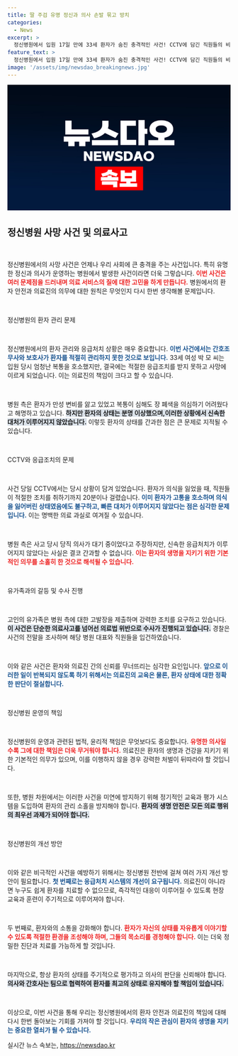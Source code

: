 ```yaml
---
title: 딸 주검 유명 정신과 의사 손발 묶고 방치
categories:
  - News
excerpt: >
  정신병원에서 입원 17일 만에 33세 환자가 숨진 충격적인 사건! CCTV에 담긴 직원들의 비상상황 무시와 유가족의 절규, 경찰 수사 심화. 이 사건의 전말을 파헤쳐봅니다. 클릭해 알아보세요!
feature_text: >
  정신병원에서 입원 17일 만에 33세 환자가 숨진 충격적인 사건! CCTV에 담긴 직원들의 비상상황 무시와 유가족의 절규, 경찰 수사 심화. 이 사건의 전말을 파헤쳐봅니다. 클릭해 알아보세요!
image: '/assets/img/newsdao_breakingnews.jpg'
---
```


<p><img src="/assets/img/newsdao_breakingnews.jpg" alt="ranknews 속보" /></p>

<h2 data-ke-size="size26">정신병원 사망 사건 및 의료사고</h2>

<p data-ke-size="size16">&nbsp;</p>

<p>정신병원에서의 사망 사건은 언제나 우리 사회에 큰 충격을 주는 사건입니다. 특히 유명한 정신과 의사가 운영하는 병원에서 발생한 사건이라면 더욱 그렇습니다. <b><span style="color: #ee2323;">이번 사건은 여러 문제점을 드러내며 의료 서비스의 질에 대한 고민을 하게 만듭니다.</span></b> 병원에서의 환자 안전과 의료진의 의무에 대한 원칙은 무엇인지 다시 한번 생각해볼 문제입니다.</p>

<p data-ke-size="size16">&nbsp;</p>

<p>정신병원의 환자 관리 문제</p>

<p data-ke-size="size16">&nbsp;</p>

<p>정신병원에서의 환자 관리와 응급처치 상황은 매우 중요합니다. <b><span style="color: #1a5490;">이번 사건에서는 간호조무사와 보호사가 환자를 적절히 관리하지 못한 것으로 보입니다.</span></b> 33세 여성 박 모 씨는 입원 당시 엄청난 복통을 호소했지만, 결국에는 적절한 응급조치를 받지 못하고 사망에 이르게 되었습니다. 이는 의료진의 책임이 크다고 할 수 있습니다.</p>

<p data-ke-size="size16">&nbsp;</p>

<p>병원 측은 환자가 만성 변비를 앓고 있었고 복통이 심해도 장 폐색을 의심하기 어려웠다고 해명하고 있습니다. <b><span style="background-color: #21538527;">하지만 환자의 상태는 분명 이상했으며,이러한 상황에서 신속한 대처가 이루어지지 않았습니다.</span></b> 이렇듯 환자의 상태를 간과한 점은 큰 문제로 지적될 수 있습니다.</p>

<p data-ke-size="size16">&nbsp;</p>

<p>CCTV와 응급조치의 문제</p>

<p data-ke-size="size16">&nbsp;</p>

<p>사건 당일 CCTV에서는 당시 상황이 담겨 있었습니다. 환자가 의식을 잃었을 때, 직원들이 적절한 조치를 취하기까지 20분이나 걸렸습니다. <b><span style="color: #1a5490;">이미 환자가 고통을 호소하며 의식을 잃어버린 상태였음에도 불구하고, 빠른 대처가 이루어지지 않았다는 점은 심각한 문제입니다.</span></b> 이는 명백한 의료 과실로 여겨질 수 있습니다.</p>

<p data-ke-size="size16">&nbsp;</p>

<p>병원 측은 사고 당시 당직 의사가 대기 중이었다고 주장하지만, 신속한 응급처치가 이루어지지 않았다는 사실은 결코 간과할 수 없습니다. <b><span style="color: #ee2323;">이는 환자의 생명을 지키기 위한 기본적인 의무를 소홀히 한 것으로 해석될 수 있습니다.</span></b></p>

<p data-ke-size="size16">&nbsp;</p>

<p>유가족과의 갈등 및 수사 진행</p>

<p data-ke-size="size16">&nbsp;</p>

<p>고인의 유가족은 병원 측에 대한 고발장을 제출하며 강력한 조치를 요구하고 있습니다. <b><span style="background-color: #21538527;">이 사건은 단순한 의료사고를 넘어선 의료법 위반으로 수사가 진행되고 있습니다.</span></b> 경찰은 사건의 전말을 조사하며 해당 병원 대표와 직원들을 입건하였습니다.</p>

<p data-ke-size="size16">&nbsp;</p>

<p>이와 같은 사건은 환자와 의료진 간의 신뢰를 무너뜨리는 심각한 요인입니다. <b><span style="color: #1a5490;">앞으로 이러한 일이 반복되지 않도록 하기 위해서는 의료진의 교육은 물론, 환자 상태에 대한 정확한 판단이 절실합니다.</span></b></p>

<p data-ke-size="size16">&nbsp;</p>

<p>정신병원 운영의 책임</p>

<p data-ke-size="size16">&nbsp;</p>

<p>정신병원의 운영과 관련된 법적, 윤리적 책임은 무엇보다도 중요합니다. <b><span style="color: #ee2323;">유명한 의사일수록 그에 대한 책임은 더욱 무거워야 합니다.</span></b> 의료진은 환자의 생명과 건강을 지키기 위한 기본적인 의무가 있으며, 이를 이행하지 않을 경우 강력한 처벌이 뒤따라야 할 것입니다.</p>

<p data-ke-size="size16">&nbsp;</p>

<p>또한, 병원 차원에서는 이러한 사건을 미연에 방지하기 위해 정기적인 교육과 평가 시스템을 도입하여 환자의 관리 소홀을 방지해야 합니다. <b><span style="background-color: #21538527;">환자의 생명 안전은 모든 의료 행위의 최우선 과제가 되어야 합니다.</span></b></p>

<p data-ke-size="size16">&nbsp;</p>

<p>정신병원의 개선 방안</p>

<p data-ke-size="size16">&nbsp;</p>

<p>이와 같은 비극적인 사건을 예방하기 위해서는 정신병원 전반에 걸쳐 여러 가지 개선 방안이 필요합니다. <b><span style="color: #1a5490;">첫 번째로는 응급처치 시스템의 개선이 요구됩니다.</span></b> 의료진이 아니라면 누구도 쉽게 환자를 치료할 수 없으므로, 즉각적인 대응이 이루어질 수 있도록 현장 교육과 훈련이 주기적으로 이루어져야 합니다.</p>

<p data-ke-size="size16">&nbsp;</p>

<p>두 번째로, 환자와의 소통을 강화해야 합니다. <b><span style="color: #ee2323;">환자가 자신의 상태를 자유롭게 이야기할 수 있도록 적절한 환경을 조성해야 하며, 그들의 목소리를 경청해야 합니다.</span></b> 이는 더욱 정밀한 진단과 치료를 가능하게 할 것입니다.</p>

<p data-ke-size="size16">&nbsp;</p>

<p>마지막으로, 항상 환자의 상태를 주기적으로 평가하고 의사의 판단을 신뢰해야 합니다. <b><span style="background-color: #21538527;">의사와 간호사는 팀으로 협력하여 환자를 최고의 상태로 유지해야 할 책임이 있습니다.</span></b></p>

<p data-ke-size="size16">&nbsp;</p>

<p>이상으로, 이번 사건을 통해 우리는 정신병원에서의 환자 안전과 의료진의 책임에 대해 다시 한번 돌아보는 기회를 가져야 할 것입니다. <b><span style="color: #1a5490;">우리의 작은 관심이 환자의 생명을 지키는 중요한 열쇠가 될 수 있습니다.</span></b></p>
실시간 뉴스 속보는, <a href="https://newsdao.kr" rel="dofollow">https://newsdao.kr</a>


